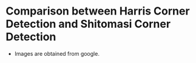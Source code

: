 # **Comparison between Harris Corner Detection and Shitomasi Corner Detection**
* Images are obtained from google.